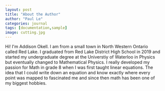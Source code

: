 ```yaml
---
layout: post
title: "About the Author"
author: "Paul Le"
categories: journal
tags: [documentation,sample]
image: cutting.jpg
---
```


Hi! I'm Addison Okell. I am from a small town in North Western Ontario called Red Lake. I graduated from Red Lake District High School in 2019 and started my undergraduate degree at the Universtiy of Waterloo in Physics but eventually changed to Mathematical Physics. I really developed my passion for Math in grade 8 when I was first taught linear equations. The idea that I could write down an equation and know exactly where every point was mapped to fascinated me and since then math has been one of my biggest hobbies.
